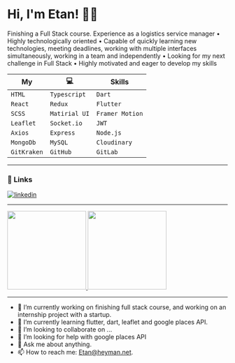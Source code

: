 
# Hi, I'm Etan! 👋🏻

Finishing a Full Stack course. Experience as a logistics service manager • Highly technologically oriented • Capable of quickly learning new technologies, meeting deadlines, working with multiple interfaces simultaneously, working in a team and independently • Looking for my next challenge in Full Stack • Highly motivated and eager to develop my skills


|My| 💻 |Skills| 
| - | - | - | 
| `HTML` | `Typescript` | `Dart` |
| `React` |`Redux` | `Flutter` |
| `SCSS`| `Matirial UI` | `Framer Motion` |
| `Leaflet` | `Socket.io` | `JWT`  |
| `Axios`| `Express` | `Node.js` |
| `MongoDb` | `MySQL` | `Cloudinary` |
| `GitKraken` | `GitHub` | `GitLab` |

--------

### 🔗 Links

[![linkedin](https://img.shields.io/badge/linkedin-0A66C2?style=flat-square&logo=linkedin&logoColor=white)](https://www.linkedin.com/in/etan-joseph-heyman-40b2a9240/)

--------

<a href="https://github.com/EtanHey">
  <img height="180em" src="https://github-readme-stats.vercel.app/api?username=EtanHey&theme=React&show_icons=true" />
  <img height="180em" src="https://github-readme-stats.vercel.app/api/top-langs/?username=EtanHey&theme=React&layout=compact" />

</a>

---------

- 🔭 I’m currently working on finishing full stack course, and working on an internship project with a startup.
- 🌱 I’m currently learning flutter, dart, leaflet and google places API.
- 👯 I’m looking to collaborate on ...
- 🤔 I’m looking for help with google places API
- 💬 Ask me about anything.
- 📫 How to reach me: Etan@heyman.net.
